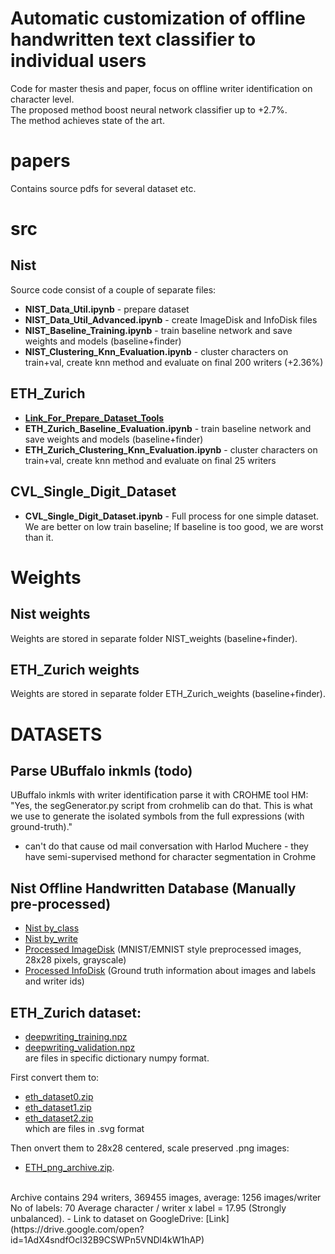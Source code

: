 # Automatic customization of offline handwritten text classifier to individual users
Code for master thesis and paper, focus on offline writer identification on character level. <br>
The proposed method boost neural network classifier up to +2.7%. <br>
The method achieves state of the art. <br>

# papers
Contains source pdfs for several dataset etc.

# src
## Nist
Source code consist of a couple of separate files: <br>
- **NIST_Data_Util.ipynb**                  - prepare dataset <br>
- **NIST_Data_Util_Advanced.ipynb**         - create ImageDisk and InfoDisk files <br>
- **NIST_Baseline_Training.ipynb**          - train baseline network and save weights and models (baseline+finder) <br>
- **NIST_Clustering_Knn_Evaluation.ipynb**  - cluster characters on train+val, create knn method and evaluate on final 200 writers (+2.36%) <br>
## ETH_Zurich
- **[Link_For_Prepare_Dataset_Tools](https://drive.google.com/open?id=1DSe5ytsfRDQNepLsMXkk5mhMX4kTm8g1)**
- **ETH_Zurich_Baseline_Evaluation.ipynb**  - train baseline network and save weights and models (baseline+finder) 
- **ETH_Zurich_Clustering_Knn_Evaluation.ipynb** - cluster characters on train+val, create knn method and evaluate on final 25 writers
## CVL_Single_Digit_Dataset
- **CVL_Single_Digit_Dataset.ipynb** - Full process for one simple dataset. We are better on low train baseline; If baseline is too good, we are worst than it.


# Weights
## Nist weights
Weights are stored in separate folder NIST_weights (baseline+finder). <br>
## ETH_Zurich weights
Weights are stored in separate folder ETH_Zurich_weights (baseline+finder). <br>

# DATASETS
## Parse UBuffalo inkmls (todo)
UBuffalo inkmls with writer identification parse it with CROHME tool 
HM: "Yes, the segGenerator.py script from crohmelib can do that. This is what we use to generate the isolated symbols from the full expressions (with ground-truth)."

- can't do that cause od mail conversation with Harlod Muchere - they have semi-supervised methond for character segmentation in Crohme

## Nist Offline Handwritten Database (Manually pre-processed)
- [Nist by_class](https://drive.google.com/open?id=19lJdqYlnlyodhKIRLBuTKCN5EO30x4C4) <br>
- [Nist by_write](https://drive.google.com/open?id=1XI3XZZuj3BBMEescln8y_cQRjUE_-MiD) <br>
- [Processed ImageDisk](https://drive.google.com/open?id=17c2itFvFmpA0FUHiViYTpE3Nzc-B4YVU) (MNIST/EMNIST style preprocessed images, 28x28 pixels, grayscale) <br>
- [Processed InfoDisk](https://drive.google.com/open?id=1KLrAYpkMVKXRKrIRjW7pfA7-7KuGVArM) (Ground truth information about images and labels and writer ids) <br>

## ETH_Zurich dataset:
- [deepwriting_training.npz](https://drive.google.com/open?id=1bZLyuC8C8D8y94knKkpqbNrE7H76Yeki)<br>
- [deepwriting_validation.npz](https://drive.google.com/open?id=1MqYfcrdPDa9t8miWd4uj91gh_6ChTdG7)<br> are files in specific dictionary numpy format.

First convert them to:<br>
- [eth_dataset0.zip](https://drive.google.com/open?id=1oYEIGBxJ6BzmqCa0MD90OcTiPrXvVT5l) <br>
- [eth_dataset1.zip](https://drive.google.com/open?id=1baBXNqcmP9VGiC5BRruLrXqSCCfQxI-g) <br>
- [eth_dataset2.zip](https://drive.google.com/open?id=1-3EMwYauqJQAFeTV5pWHFiEKkSDGfs78) <br>
which are files in .svg format

Then onvert them to 28x28 centered, scale preserved .png images:<br>
- [ETH_png_archive.zip](https://drive.google.com/open?id=1RM9ZoXmnIwhIXNsngF73wj2ce-4CAy-A).
<br>
Archive contains 294 writers, 369455 images, average: 1256 images/writer
No of labels: 70
Average character / writer x label = 17.95 (Strongly unbalanced).
- Link to dataset on GoogleDrive: [Link](https://drive.google.com/open?id=1AdX4sndfOcl32B9CSWPn5VNDl4kW1hAP)

